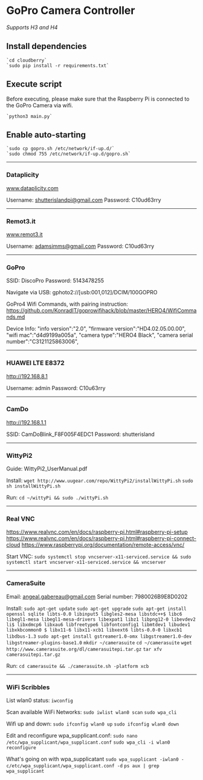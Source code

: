 # GoPro Camera Controller
_Supports H3 and H4_

## Install dependencies

    `cd cloudberry`
    `sudo pip install -r requirements.txt`

## Execute script

Before executing, please make sure that the Raspberry Pi is connected to the GoPro Camera via wifi.

    `python3 main.py`

## Enable auto-starting

    `sudo cp gopro.sh /etc/network/if-up.d/`
    `sudo chmod 755 /etc/network/if-up.d/gopro.sh`

---

### Dataplicity

www.dataplicity.com

Username: shutterislandpi@gmail.com
Password: C10ud63rry

---

### Remot3.it

www.remot3.it

Username: adamsimms@gmail.com
Password: C10ud63rry

---

### GoPro
SSID: DiscoPro
Password: 5143478255

Navigate via USB: gphoto2://[usb:001,012]/DCIM/100GOPRO

GoPro4 Wifi Commands, with pairing instruction: https://github.com/KonradIT/goprowifihack/blob/master/HERO4/WifiCommands.md

Device Info:
"info version":"2.0",
"firmware version":"HD4.02.05.00.00",
"wifi mac":"d4d9199a005a",
"camera type":"HERO4 Black",
"camera serial number":"C3121125863006",

---

### HUAWEI LTE E8372
http://192.168.8.1

Username: admin
Password: C10u63rry

---

### CamDo
http://192.168.1.1

SSID: CamDoBlink_F8F005F4EDC1
Password: shutterisland

---

### WittyPi2
Guide: WittyPi2_UserManual.pdf

Install:
    `wget http://www.uugear.com/repo/WittyPi2/installWittyPi.sh`
    `sudo sh installWittyPi.sh`

Run:
  `cd ~/wittyPi && sudo ./wittyPi.sh`

---

### Real VNC

https://www.realvnc.com/en/docs/raspberry-pi.html#raspberry-pi-setup
https://www.realvnc.com/en/docs/raspberry-pi.html#raspberry-pi-connect-cloud
https://www.raspberrypi.org/documentation/remote-access/vnc/

Start VNC:
  `sudo systemctl stop vncserver-x11-serviced.service && sudo systemctl start vncserver-x11-serviced.service && vncserver`

---

### CameraSuite

Email: angeal.gabereau@gmail.com
Serial number: 7980026B9E8D0202

Install:
  `sudo apt-get update`
  `sudo apt-get upgrade`
  `sudo apt-get install openssl sqlite libts-0.0 libinput5 libgles2-mesa libstdc++$
  libc6 libegl1-mesa libegl1-mesa-drivers libexpat1 libz1 libpng12-0 libevdev2 li$
  libxdmcp6 libxau6 libfreetype6 libfontconfig1 libmtdev1 libudev1 libxkbcommon0 $
  libx11-6 libx11-xcb1 libxext6 libts-0.0-0 libxcb1 libdbus-1.3`
  `sudo apt-get install gstreamer1.0-omx libgstreamer1.0-dev libgstreamer-plugins-base1.0`
  `mkdir ~/camerasuite`
  `cd ~/camerasuite`
  `wget http://www.camerasuite.org/dl/camerasuitepi.tar.gz`
  `tar xfv camerasuitepi.tar.gz`

Run:
  `cd camerasuite && ./camerasuite.sh -platform xcb`

---

### WiFi Scribbles

List wlan0 status:
  `iwconfig`

Scan available WiFi Networks:
  `sudo iwlist wlan0 scan`
  `sudo wpa_cli`

Wifi up and down:
  `sudo ifconfig wlan0 up`
  `sudo ifconfig wlan0 down`

Edit and reconfigure wpa_supplicant.conf:
  `sudo nano /etc/wpa_supplicant/wpa_supplicant.conf`
  `sudo wpa_cli -i wlan0 reconfigure`

What's going on with wpa_supplicatant
  `sudo wpa_supplicant -iwlan0 -c/etc/wpa_supplicant/wpa_supplicant.conf -d`
  `ps aux | grep wpa_supplicant`
